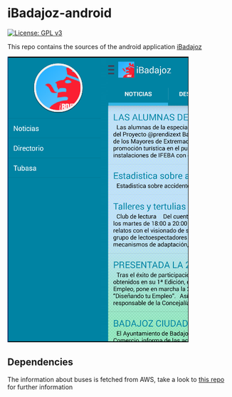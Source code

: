 # iBadajoz-android 
[![License: GPL v3](https://img.shields.io/badge/License-GPL%20v3-blue.svg)](http://www.gnu.org/licenses/gpl-3.0)

This repo contains the sources of the android application [iBadajoz](https://play.google.com/store/apps/details?id=com.dcordero.ibadajoz&hl=es)

![](preview.png)

## Dependencies

The information about buses is fetched from AWS, take a look to [this repo](https://github.com/dcordero/Tubasa) for further information
